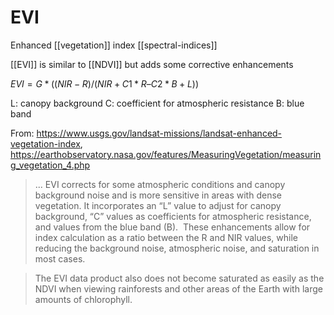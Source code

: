 # EVI
Enhanced [[vegetation]] index
[[spectral-indices]]

[[EVI]] is similar to [[NDVI]] but adds some corrective enhancements 

$EVI = G * ((NIR - R) / (NIR + C1 * R – C2 * B + L))$

L: canopy background
C: coefficient for atmospheric resistance
B: blue band

From: https://www.usgs.gov/landsat-missions/landsat-enhanced-vegetation-index, https://earthobservatory.nasa.gov/features/MeasuringVegetation/measuring_vegetation_4.php

> ... EVI corrects for some atmospheric conditions and canopy background noise and is more sensitive in areas with dense vegetation. It incorporates an “L” value to adjust for canopy background, “C” values as coefficients for atmospheric resistance, and values from the blue band (B).  These enhancements allow for index calculation as a ratio between the R and NIR values, while reducing the background noise, atmospheric noise, and saturation in most cases.

> The EVI data product also does not become saturated as easily as the NDVI when viewing rainforests and other areas of the Earth with large amounts of chlorophyll.

